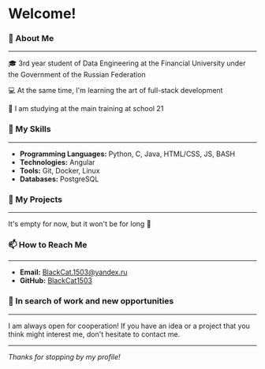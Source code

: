 # Welcome!

### 🌟 About Me
---
🎓 3rd year student of Data Engineering at the Financial University under the Government of the Russian Federation

💻 At the same time, I'm learning the art of full-stack development

👾 I am studying at the main training at school 21

### 🔧 My Skills
---
- **Programming Languages:** Python, C, Java, HTML/CSS, JS, BASH
- **Technologies:** Angular
- **Tools:** Git, Docker, Linux
- **Databases:** PostgreSQL

### 🚀 My Projects
---
It's empty for now, but it won't be for long 🤖

### 📫 How to Reach Me
---
- **Email:** [BlackCat.1503@yandex.ru](mailto:BlackCat.1503@yandex.ru)
- **GitHub:** [BlackCat1503](#https://github.com/BlackCat1503)

### 🤝 In search of work and new opportunities
---
I am always open for cooperation! If you have an idea or a project that you think might interest me, don't hesitate to contact me.

---

*Thanks for stopping by my profile!*

